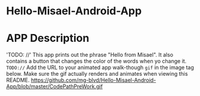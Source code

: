 # Hello-Misael-Android-App
# APP Description
'TODO: //' This app prints out the phrase "Hello from Misael". It also contains a button that changes the color of the words when yo change it. 
`TODO://` Add the URL to your animated app walk-though `gif` in the image tag below. Make sure the gif actually renders and animates when viewing this README. 
https://github.com/mg-blvd/Hello-Misael-Android-App/blob/master/CodePathPreWork.gif
    
